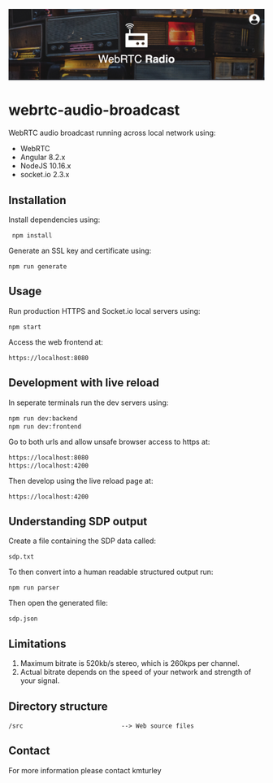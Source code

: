 ![alt text](https://raw.githubusercontent.com/kmturley/webrtc-audio-broadcast/master/src/assets/images/webrtc-radio.png "WebRTC Radio")
# webrtc-audio-broadcast

WebRTC audio broadcast running across local network using:

* WebRTC
* Angular 8.2.x
* NodeJS 10.16.x
* socket.io 2.3.x


## Installation

Install dependencies using:

     npm install

Generate an SSL key and certificate using:

    npm run generate


## Usage

Run production HTTPS and Socket.io local servers using:

    npm start

Access the web frontend at:

    https://localhost:8080


## Development with live reload

In seperate terminals run the dev servers using:

    npm run dev:backend
    npm run dev:frontend

Go to both urls and allow unsafe browser access to https at:

    https://localhost:8080
    https://localhost:4200

Then develop using the live reload page at:

    https://localhost:4200


## Understanding SDP output

Create a file containing the SDP data called:

    sdp.txt

To then convert into a human readable structured output run:

    npm run parser

Then open the generated file:

    sdp.json


## Limitations

1) Maximum bitrate is 520kb/s stereo, which is 260kps per channel.
2) Actual bitrate depends on the speed of your network and strength of your signal.


## Directory structure

    /src                           --> Web source files


## Contact

For more information please contact kmturley
